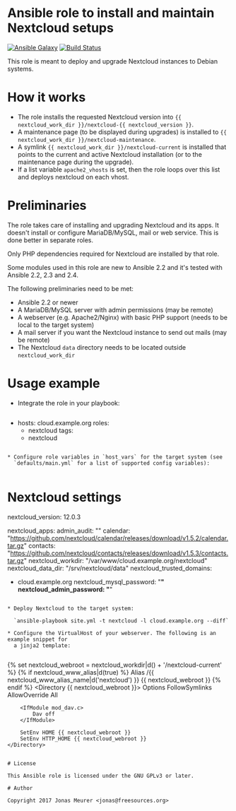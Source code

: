 # Ansible role to install and maintain Nextcloud setups

[![Ansible Galaxy](http://img.shields.io/badge/ansible--galaxy-nextcloud-blue.svg)](https://galaxy.ansible.com/mejo-/nextcloud/) [![Build Status](https://travis-ci.org/mejo-/ansible-role-nextcloud.svg?branch=master)](https://travis-ci.org/mejo-/ansible-role-nextcloud)

This role is meant to deploy and upgrade Nextcloud instances to Debian
systems.

# How it works

* The role installs the requested Nextcloud version into
  `{{ nextcloud_work_dir }}/nextcloud-{{ nextcloud_version }}`.
* A maintenance page (to be displayed during upgrades) is installed
  to `{{ nextcloud_work_dir }}/nextcloud-maintenance`.
* A symlink `{{ nextcloud_work_dir }}/nextcloud-current` is installed that
  points to the current and active Nextcloud installation (or to the
  maintenance page during the upgrade).
* If a list variable `apache2_vhosts` is set, then the role loops over this
  list and deploys nextcloud on each vhost.

# Preliminaries

The role takes care of installing and upgrading Nextcloud and its apps. It
doesn't install or configure MariaDB/MySQL, mail or web service. This is
done better in separate roles.

Only PHP dependencies required for Nextcloud are installed by that role.

Some modules used in this role are new to Ansible 2.2 and it's tested with
Ansible 2.2, 2.3 and 2.4.

The following preliminaries need to be met:

* Ansible 2.2 or newer
* A MariaDB/MySQL server with admin permissions (may be remote)
* A webserver (e.g. Apache2/Nginx) with basic PHP support (needs to be local
  to the target system)
* A mail server if you want the Nextcloud instance to send out mails (may be
  remote)
* The Nextcloud `data` directory needs to be located outside
  `nextcloud_work_dir`

# Usage example

* Integrate the role in your playbook:  
    
  ```
- hosts: cloud.example.org
  roles:
    - nextcloud
  tags:
    - nextcloud
```

* Configure role variables in `host_vars` for the target system (see
  `defaults/main.yml` for a list of supported config variables):  
    
  ```
# Nextcloud settings

nextcloud_version: 12.0.3

nextcloud_apps:
  admin_audit: ""
  calendar: "https://github.com/nextcloud/calendar/releases/download/v1.5.2/calendar.tar.gz"
  contacts: "https://github.com/nextcloud/contacts/releases/download/v1.5.3/contacts.tar.gz"
nextcloud_workdir: "/var/www/cloud.example.org/nextcloud"
nextcloud_data_dir: "/srv/nextcloud/data"
nextcloud_trusted_domains:
  - cloud.example.org
nextcloud_mysql_password: "******"
nextcloud_admin_password: "******"
```

* Deploy Nextcloud to the target system:  
    
  `ansible-playbook site.yml -t nextcloud -l cloud.example.org --diff`

* Configure the VirtualHost of your webserver. The following is an example snippet for
  a jinja2 template:  
    
  ```
{% set nextcloud_webroot = nextcloud_workdir|d() + '/nextcloud-current' %}
{% if nextcloud_www_alias|d(true) %}
Alias /{{ nextcloud_www_alias_name|d('nextcloud') }} {{ nextcloud_webroot }}
{% endif %}
	<Directory {{ nextcloud_webroot }}>
		Options FollowSymlinks
		AllowOverride All

		<IfModule mod_dav.c>
			Dav off
		</IfModule>

		SetEnv HOME {{ nextcloud_webroot }}
		SetEnv HTTP_HOME {{ nextcloud_webroot }}
	</Directory>
```

# License

This Ansible role is licensed under the GNU GPLv3 or later.

# Author

Copyright 2017 Jonas Meurer <jonas@freesources.org>
